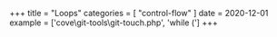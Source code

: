 +++
title = "Loops"
categories = [ "control-flow" ]
date = 2020-12-01
example = ['cove\git-tools\git-touch.php', 'while (']
+++
